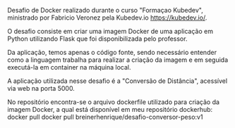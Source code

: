 Desafio de Docker realizado durante o curso "Formaçao Kubedev", ministrado por Fabricio Veronez pela Kubedev.io <https://kubedev.io/>.

O desafio consiste em criar uma imagem Docker de uma aplicação em Python utilizando Flask que foi disponibilizada pelo professor. 

Da aplicação, temos apenas o código fonte, sendo necessário entender como a linguagem trabalha para realizar a criação da imagem e em seguida executá-la em container na máquina local.

A aplicação utilizada nesse desafio é a "Conversão de Distância", acessível via web na porta 5000.

No repositório encontra-se o arquivo dockerfile utilizado para criação da imagem Docker, a qual está disponível em meu repositório dockerhub:
docker pull docker pull breinerhenrique/desafio-conversor-peso:v1